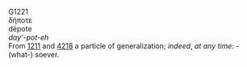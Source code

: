 <body>
  <p>G1221<br>  δήποτε  <br> dēpote  <br><i>day‘-pot-eh </i><br>From <a href="g1211.htm">1211</a> and <a href="g4218.htm">4218</a>  a particle of generalization; <i>indeed</i>, <i>at</i> <i>any</i> <i>time:</i> - (what-) soever.<br></p>
 </body>